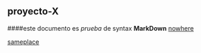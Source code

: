 ## proyecto-X

####este documento es _prueba_ de syntax **MarkDown** [nowhere](https://github.com/Miguelmyh/proyecto-X/new/master?readme=1)


[sameplace][readme]

[readme]:https://github.com/Miguelmyh/proyecto-X/new/master?readme=1
